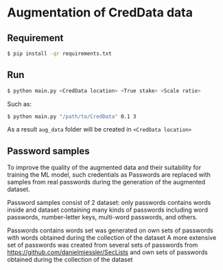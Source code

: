 # Augmentation of CredData data

## Requirement

``` bash
$ pip install -qr requirements.txt
```

## Run

``` bash
$ python main.py <CredData location> <True stake> <Scale ratio>
```

Such as:

``` bash
$ python main.py "/path/to/CredData" 0.1 3
```

As a result `aug_data` folder will be created in `<CredData location>`

## Password samples

To improve the quality of the augmented data and their suitability for training the ML model, such credentials as Passwords are replaced with samples from real passwords during the generation of the augmented dataset.

Password samples consist of 2 dataset: only passwords contains words inside and dataset containing many kinds of passwords including word passwords, number-letter keys, multi-word passwords, and others.

Passwords contains words set was generated on own sets of passwords with words obtained during the collection of the dataset
A more extensive set of passwords was created from several sets of passwords from https://github.com/danielmiessler/SecLists and own sets of passwords obtained during the collection of the dataset